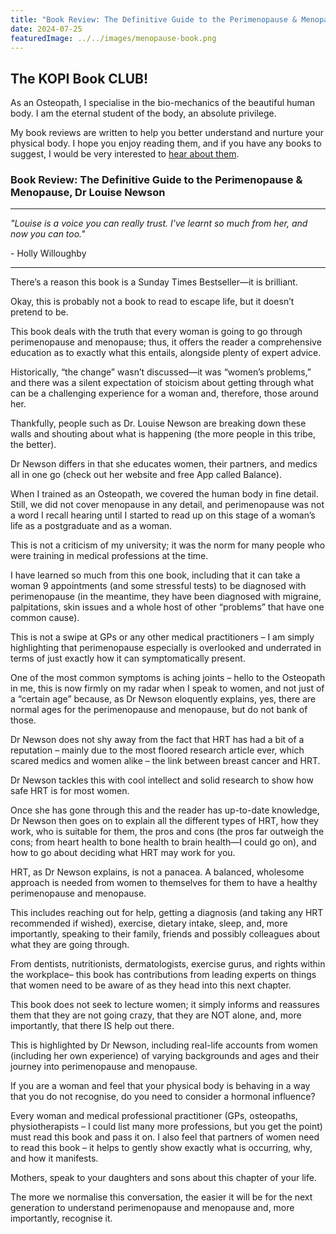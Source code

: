```yaml
---
title: "Book Review: The Definitive Guide to the Perimenopause & Menopause"
date: 2024-07-25
featuredImage: ../../images/menopause-book.png
---
```


## The KOPI Book CLUB!

As an Osteopath, I specialise in the bio-mechanics of the beautiful human body. I am the eternal student of the body, an absolute privilege.

My book reviews are written to help you better understand and nurture your physical body. I hope you enjoy reading them, and if you have any books to suggest, I would be very interested to [hear about them](mailto:info@kibworthosteopaths.co.uk).

### Book Review: The Definitive Guide to the Perimenopause & Menopause, Dr Louise Newson

---

*"Louise is a voice you can really trust. I've learnt so much from her, and now you can too."*

\- Holly Willoughby

---

There’s a reason this book is a Sunday Times Bestseller—it is brilliant.

Okay, this is probably not a book to read to escape life, but it doesn’t pretend to be.

This book deals with the truth that every woman is going to go through perimenopause and menopause; thus, it offers the reader a comprehensive education as to exactly what this entails, alongside plenty of expert advice.

Historically, “the change” wasn’t discussed—it was “women’s problems,” and there was a silent expectation of stoicism about getting through what can be a challenging experience for a woman and, therefore, those around her.

Thankfully, people such as Dr. Louise Newson are breaking down these walls and shouting about what is happening (the more people in this tribe, the better).

Dr Newson differs in that she educates women, their partners, and medics all in one go (check out her website and free App called Balance).

When I trained as an Osteopath, we covered the human body in fine detail. Still, we did not cover menopause in any detail, and perimenopause was not a word I recall hearing until I started to read up on this stage of a woman’s life as a postgraduate and as a woman.

This is not a criticism of my university; it was the norm for many people who were training in medical professions at the time.

I have learned so much from this one book, including that it can take a woman 9 appointments (and some stressful tests) to be diagnosed with perimenopause (in the meantime, they have been diagnosed with migraine, palpitations, skin issues and a whole host of other “problems” that have one common cause).

This is not a swipe at GPs or any other medical practitioners – I am simply highlighting that perimenopause especially is overlooked and underrated in terms of just exactly how it can symptomatically present.

One of the most common symptoms is aching joints – hello to the Osteopath in me, this is now firmly on my radar when I speak to women, and not just of a “certain age” because, as Dr Newson eloquently explains, yes, there are normal ages for the perimenopause and menopause, but do not bank of those.

Dr Newson does not shy away from the fact that HRT has had a bit of a reputation – mainly due to the most floored research article ever, which scared medics and women alike – the link between breast cancer and HRT.

Dr Newson tackles this with cool intellect and solid research to show how safe HRT is for most women.

Once she has gone through this and the reader has up-to-date knowledge, Dr Newson then goes on to explain all the different types of HRT, how they work, who is suitable for them, the pros and cons (the pros far outweigh the cons; from heart health to bone health to brain health—I could go on), and how to go about deciding what HRT may work for you.

HRT, as Dr Newson explains, is not a panacea. A balanced, wholesome approach is needed from women to themselves for them to have a healthy perimenopause and menopause.

This includes reaching out for help, getting a diagnosis (and taking any HRT recommended if wished), exercise, dietary intake, sleep, and, more importantly, speaking to their family, friends and possibly colleagues about what they are going through.

From dentists, nutritionists, dermatologists, exercise gurus, and rights within the workplace– this book has contributions from leading experts on things that women need to be aware of as they head into this next chapter.

This book does not seek to lecture women; it simply informs and reassures them that they are not going crazy, that they are NOT alone, and, more importantly, that there IS help out there.

This is highlighted by Dr Newson, including real-life accounts from women (including her own experience) of varying backgrounds and ages and their journey into perimenopause and menopause.

If you are a woman and feel that your physical body is behaving in a way that you do not recognise, do you need to consider a hormonal influence?

Every woman and medical professional practitioner (GPs, osteopaths, physiotherapists – I could list many more professions, but you get the point) must read this book and pass it on. I also feel that partners of women need to read this book – it helps to gently show exactly what is occurring, why, and how it manifests.

Mothers, speak to your daughters and sons about this chapter of your life.

The more we normalise this conversation, the easier it will be for the next generation to understand perimenopause and menopause and, more importantly, recognise it.